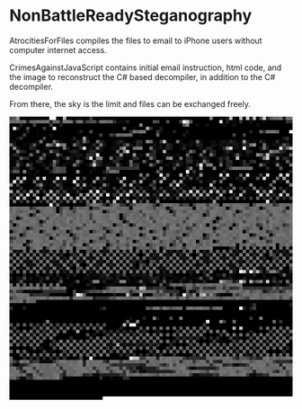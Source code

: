 # NonBattleReadySteganography
AtrocitiesForFiles compiles the files to email to iPhone users without computer internet access.

CrimesAgainstJavaScript contains initial email instruction, html code, and the image to reconstruct the C# based decompiler, in addition to the C# decompiler.

From there, the sky is the limit and files can be exchanged freely.

![Preview](Preview.png)
